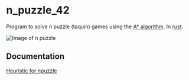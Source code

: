 # n_puzzle_42
Program to solve n puzzle (taquin) games using the [A* algorithm](https://en.wikipedia.org/wiki/A*_search_algorithm). In [rust](https://www.rust-lang.org/).

![Image of n puzzle](https://github.com/gbersac/n_puzzle_42/blob/master/taquin.png)

## Documentation

[Heuristic for npuzzle](http://heuristicswiki.wikispaces.com/N+-+Puzzle)
